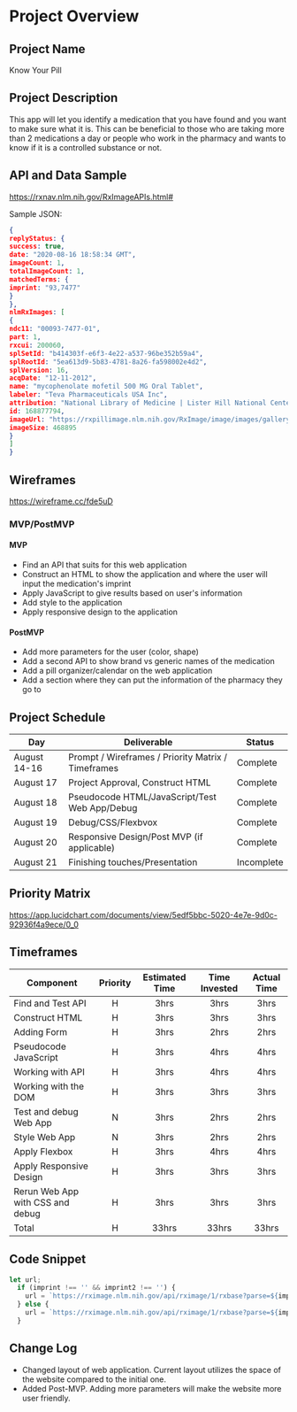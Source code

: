 # Project Overview

## Project Name

Know Your Pill

## Project Description

This app will let you identify a medication that you have found and you want to make sure what it is. This can be beneficial to those who are taking more than 2 medications a day or people who work in the pharmacy and wants to know if it is a controlled substance or not.

## API and Data Sample

<https://rxnav.nlm.nih.gov/RxImageAPIs.html#>

Sample JSON:
```json
{
replyStatus: {
success: true,
date: "2020-08-16 18:58:34 GMT",
imageCount: 1,
totalImageCount: 1,
matchedTerms: {
imprint: "93,7477"
}
},
nlmRxImages: [
{
ndc11: "00093-7477-01",
part: 1,
rxcui: 200060,
splSetId: "b414303f-e6f3-4e22-a537-96be352b59a4",
splRootId: "5ea613d9-5b83-4781-8a26-fa598002e4d2",
splVersion: 16,
acqDate: "12-11-2012",
name: "mycophenolate mofetil 500 MG Oral Tablet",
labeler: "Teva Pharmaceuticals USA Inc",
attribution: "National Library of Medicine | Lister Hill National Center for Biomedical Communications",
id: 168877794,
imageUrl: "https://rxpillimage.nlm.nih.gov/RxImage/image/images/gallery/original/00093-7477-01_NLMIMAGE10_9B294DCA.jpg",
imageSize: 468895
}
]
}
```

## Wireframes

<https://wireframe.cc/fde5uD>

### MVP/PostMVP

#### MVP 

- Find an API that suits for this web application
- Construct an HTML to show the application and where the user will input the medication's imprint
- Apply JavaScript to give results based on user's information
- Add style to the application
- Apply responsive design to the application

#### PostMVP  

- Add more parameters for the user (color, shape)
- Add a second API to show brand vs generic names of the medication
- Add a pill organizer/calendar on the web application
- Add a section where they can put the information of the pharmacy they go to

## Project Schedule

|  Day | Deliverable | Status
|---|---| ---|
|August 14-16| Prompt / Wireframes / Priority Matrix / Timeframes | Complete
|August 17| Project Approval, Construct HTML | Complete
|August 18| Pseudocode HTML/JavaScript/Test Web App/Debug | Complete
|August 19| Debug/CSS/Flexbvox | Complete
|August 20| Responsive Design/Post MVP (if applicable) | Complete
|August 21| Finishing touches/Presentation | Incomplete

## Priority Matrix

<https://app.lucidchart.com/documents/view/5edf5bbc-5020-4e7e-9d0c-92936f4a9ece/0_0>

## Timeframes

| Component | Priority | Estimated Time | Time Invested | Actual Time |
| --- | :---: |  :---: | :---: | :---: |
| Find and Test API | H | 3hrs | 3hrs | 3hrs |
| Construct HTML | H | 3hrs | 3hrs | 3hrs |
| Adding Form | H | 3hrs| 2hrs | 2hrs |
| Pseudocode JavaScript | H | 3hrs | 4hrs | 4hrs |
| Working with API | H | 3hrs | 4hrs | 4hrs |
| Working with the DOM | H | 3hrs| 3hrs | 3hrs |
| Test and debug Web App | N | 3hrs| 2hrs | 2hrs |
| Style Web App | N | 3hrs| 2hrs | 2hrs |
| Apply Flexbox | H | 3hrs | 4hrs | 4hrs |
| Apply Responsive Design | H | 3hrs| 3hrs | 3hrs |
| Rerun Web App with CSS and debug | H | 3hrs | 3hrs | 3hrs |
| Total | H | 33hrs| 33hrs | 33hrs |

## Code Snippet

```javascript
let url;
  if (imprint !== '' && imprint2 !== '') {
    url = `https://rximage.nlm.nih.gov/api/rximage/1/rxbase?parse=${imprint},${imprint2}`
  } else {
    url = `https://rximage.nlm.nih.gov/api/rximage/1/rxbase?parse=${imprint}`
  }
 ```

## Change Log

- Changed layout of web application. Current layout utilizes the space of the website compared to the initial one.
- Added Post-MVP. Adding more parameters will make the website more user friendly.
